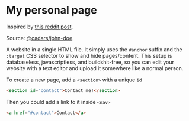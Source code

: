 # My personal page

Inspired by [this reddit post](https://www.reddit.com/r/webdev/comments/l5g1iu/this_website_is_a_single_html_file_it_simply_uses/).

Source: [@cadars/john-doe](https://github.com/cadars/john-doe).

A website in a single HTML file. It simply uses the `#anchor` suffix and the `:target` CSS selector to show and hide pages/content. This setup is databaseless, javascriptless, and buildshit-free, so you can edit your website with a text editor and upload it somewhere like a normal person.

To create a new page, add a `<section>` with a unique `id`

```html
<section id="contact">Contact me!</section>
```

Then you could add a link to it inside `<nav>`

```html
<a href="#contact">Contact</a>
```
